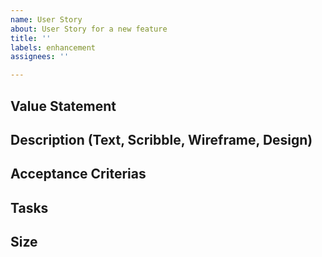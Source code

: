 ```yaml
---
name: User Story
about: User Story for a new feature
title: ''
labels: enhancement
assignees: ''

---
```


## Value Statement

## Description (Text, Scribble, Wireframe, Design)

## Acceptance Criterias

## Tasks

## Size
